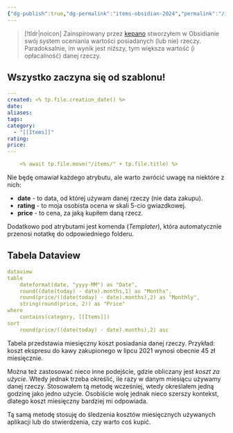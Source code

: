 ```yaml
---
{"dg-publish":true,"dg-permalink":"items-obsidian-2024","permalink":"/items-obsidian-2024/","tags":["WeblogPoMo2024"],"updated":"2024-05-13"}
---
```



> [!tldr|noicon] Zainspirowany przez [kepano](https://stephango.com/buy-wisely) stworzyłem w Obsidianie swój system oceniania wartości posiadanych (lub nie) rzeczy. Paradoksalnie, im wynik jest niższy, tym większa wartość (i opłacalność) danej rzeczy.

## Wszystko zaczyna się od szablonu!

```yaml
---
created: <% tp.file.creation_date() %>
date: 
aliases: 
tags: 
category:
  - "[[Items]]"
rating: 
price: 
---

	<% await tp.file.move("/items/" + tp.file.title) %>
```

Nie będę omawiał każdego atrybutu, ale warto zwrócić uwagę na niektóre z nich:

- **date** - to data, od której używam danej rzeczy (nie data zakupu).
- **rating** - to moja osobista ocena w skali 5-cio gwiazdkowej.
- **price** - to cena, za jaką kupiłem daną rzecz.

Dodatkowo pod atrybutami jest komenda (*Templater*), która automatycznie przenosi notatkę do odpowiedniego folderu.

## Tabela Dataview

```yaml
dataview
table
	dateformat(date, "yyyy-MM") as "Date",
	round((date(today) - date).months,1) as "Months",
	round(price/((date(today) - date).months),2) as "Monthly",
	string(round(price, 2)) as "Price"
where
	contains(category, [[Items]])
sort
	round(price/((date(today) - date).months),2) asc
```

Tabela przedstawia miesięczny koszt posiadania danej rzeczy. Przykład: koszt ekspresu do kawy zakupionego w lipcu 2021 wynosi obecnie 45 zł miesięcznie.

Można też zastosować nieco inne podejście, gdzie obliczany jest *koszt za użycie*. Wtedy jednak trzeba określić, ile razy w danym miesiącu używamy danej rzeczy. Stosowałem tą metodę wcześniej, wtedy określałem jedną godzinę jako jedno użycie. Osobiście wolę jednak nieco szerszy kontekst, dlatego koszt miesięczny bardziej mi odpowiada.

Tą samą metodę stosuję do śledzenia kosztów miesięcznych używanych aplikacji lub do stwierdzenia, czy warto coś kupić.